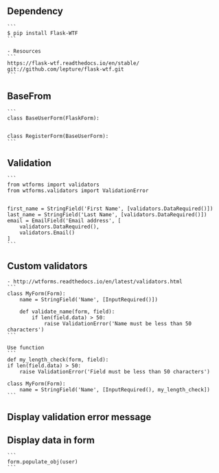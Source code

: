 ## Dependency
    ```
    $ pip install Flask-WTF
    ```
    
    - Resources
    ```
    https://flask-wtf.readthedocs.io/en/stable/
    git://github.com/lepture/flask-wtf.git
    ```
## BaseFrom
    ```
    class BaseUserForm(FlaskForm):
    
        
    class RegisterForm(BaseUserForm):
    ```
## Validation
    ```
    from wtforms import validators
    from wtforms.validators import ValidationError
    
    
    first_name = StringField('First Name', [validators.DataRequired()])
    last_name = StringField('Last Name', [validators.DataRequired()])
    email = EmailField('Email address', [
        validators.DataRequired(),
        validators.Email()
    ]
    ```
    
## Custom validators
    - http://wtforms.readthedocs.io/en/latest/validators.html
    ```
    class MyForm(Form):
        name = StringField('Name', [InputRequired()])
        
        def validate_name(form, field):
            if len(field.data) > 50:
                raise ValidationError('Name must be less than 50 characters')
    ```
    
    Use function
    ```
    def my_length_check(form, field):
    if len(field.data) > 50:
        raise ValidationError('Field must be less than 50 characters')

    class MyForm(Form):
        name = StringField('Name', [InputRequired(), my_length_check])
    ```
##  Display validation error message
    

## Display data in form 
    ```
    form.populate_obj(user)
    ```